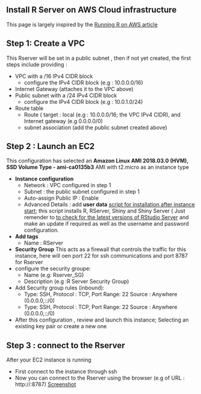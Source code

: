 
## Install R Server on AWS Cloud infrastructure
This page is largely inspired by the [Running R on AWS article](https://aws.amazon.com/fr/blogs/big-data/running-r-on-aws/)

## Step 1: Create a VPC
This Rserver will be set in a public subnet , then if not yet created, the first steps include providing :
- VPC with a /16 IPv4 CIDR block
  - configure the IPv4 CIDR block (e.g : 10.0.0.0/16)
- Internet Gateway (attaches it to the VPC above)
- Public subnet with a /24 IPv4 CIDR block
  - configure the IPv4 CIDR block (e.g : 10.0.1.0/24)
- Route table
  - Route ( target : local (e.g : 10.0.0.0/16; the VPC IPv4 CIDR), and Internet gateway (e.g 0.0.0.0/0)
  - subnet association (add the public subnet created above)
  
## Step 2 : Launch an EC2
This configuration has selected an **Amazon Linux AMI 2018.03.0 (HVM), SSD Volume Type - ami-ca0135b3** AMI with t2.micro as an instance type
- **Instance configuration**
  - Network : VPC configured in step 1
  - Subnet : the public subnet configured in step 1
  - Auto-assign Public IP : Enable
  - Advanced Details : add **user data** [script for installation after instance start](https://github.com/fredtw/aws/blob/master/RserverScript.txt); this script installs R, RServer, Shiny and Shiny Server ( Just remender to [to check for the latest versions of RStudio Server](https://www.rstudio.com/products/rstudio/download-server/) and make an update if required as well as the username and password configuration.
 - **Add tags**
    - Name : RServer
 - **Security Group** 
 This acts as a firewall that controls the traffic for this instance, here will oen port 22 for ssh communications and port 8787 for Rserver
  - configure the security groupe:
      - Name (e.g: Rserver_SG)
      - Description (e.g :R Server Security Group)
  - Add Security group rules (inbound):
      - Type: SSH, Protocol : TCP, Port Range: 22 Source : Anywhere (0.0.0.0,::/0)
      - Type: SSH, Protocol : TCP, Port Range: 22 Source : Anywhere (0.0.0.0,::/0)
   - After this configuration , review and launch this instance; Selecting an existing key pair or create a new one
   
## Step 3 : connect to the Rserver

After your EC2 instance is running
- First connect to the instance through ssh
- Now you can connect to the Rserver using the browser (e.g of URL : http://<the IPV4>:8787) [Screenshot](https://github.com/fredtw/images/blob/master/ConnectToRServerOnAWS.jpg)
 



